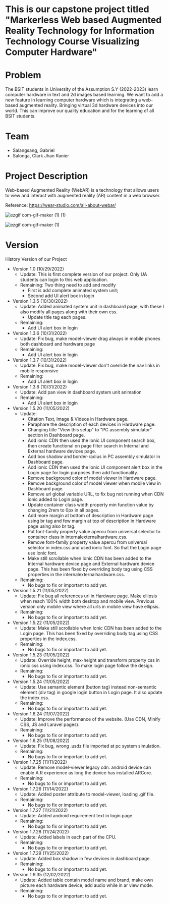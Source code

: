 # This is our capstone project titled "Markerless Web based Augmented Reality Technology for Information Technology Course Visualizing Computer Hardware"

# Problem
The BSIT students in University of the Assumption S.Y (2022-2023) learn computer hardware in text and 2d images based learning. We want to add a new feature in learning computer hardware which is integrating a web-based augmented reality. Bringing virtual 3d hardware devices into our world. This can improve our quality education and for the learning of all BSIT students.

# Team
- Salangsang, Gabriel
- Salonga, Clark Jhan Ranier

# Project Description

Web-based Augmented Reality (WebAR) is a technology that allows users to view and interact with augmented reality (AR) content in a web browser. 

Reference: https://wear-studio.com/all-about-webar/

![ezgif com-gif-maker (1) (1)](https://user-images.githubusercontent.com/74645297/207735115-b0546cbb-09e5-489c-b461-772cbd1fdbcc.gif)

![ezgif com-gif-maker (1)](https://user-images.githubusercontent.com/74645297/207735832-63434012-2705-406c-8695-1081f098858d.gif)


# Version
History Version of our Project
- Version 1.0 (10/29/2022)
	- Update: This is first complete version of our project. Only UA students can login to this web application.
	- Remaining: Two thing need to add and modify
		- First is add complete animated system unit;
		- Second add UI alert box in login
- Version 1.3.5 (10/30/2022)
	- Update: Added animated system unit in dashboard page, with these I also modify all pages along with their own css.
		- Update title tag each pages.
	- Remaining:
		- Add UI alert box in login
- Version 1.3.6 (10/31/2022)
	- Update: Fix bug, make model-viewer drag always in mobile phones both dashboard and hardware page
	- Remaining:
		- Add UI alert box in login
- Version 1.3.7 (10/31/2022)
	- Update: Fix bug, make model-viewer don't override the nav links in mobile responsive
	- Remaining:
		- Add UI alert box in login
- Version 1.3.8 (10/31/2022)
	- Update: Add pan view in dashboard system unit animation
	- Remaining:
		- Add UI alert box in login
- Version 1.5.20 (11/05/2022)
	- Update:
		- Citation Text, Image & Videos in Hardware page.
		- Paraphare the description of each devices in Hardware page.
		- Changing title "View this setup" to "PC assembly simulator" section in Dashboard page.
		- Add ionic CDN then used the Ionic UI component search box, then create functional on page filter search in Internal and External hardware devices page.
		- Add box shadow and border-radius in PC assembly simulator in Dashboard page.
		- Add ionic CDN then used the Ionic UI component alert box in the Login page for login purposes then add functionality.
		- Remove background color of model viewer in Hardware page.
		- Remove background color of model viewer when mobile view in Dashboard page.
		- Remove url global variable URL, to fix bug not running when CDN ionic added to Login page.
		- Update container class width property min function value by changing 2rem to 0px in all pages.
		- Add more margin at bottom of description in Hardware page using br tag and few margin at top of description in Hardware page using also br tag.
		- Put font-family property value apercu from universal selector to container class in internalexternalhardware.css.
		- Remove font-family property value apercu from universal selector in index.css and used ionic font. So that the Login page use Ionic font.
		- Make still scrollable when Ionic CDN has been added to the Internal hardware device page and External hardware device page. This has been fixed by overriding body tag using CSS properties in the internalexternalhardware.css.
	- Remaining:
		- No bugs to fix or important to add yet.
- Version 1.5.21 (11/05/2022)
	- Update: Fix bug all references url in Hardware page. Make ellipsis when reach 100% width both desktop and mobile view. Previous version only mobile view where all urls in mobile view have ellipsis.
	- Remaining:
		- No bugs to fix or important to add yet.
- Version 1.5.22 (11/05/2022)
	- Update: Make still scrollable when Ionic CDN has been added to the Login page. This has been fixed by overriding body tag using CSS properties in the index.css.
	- Remaining:
		- No bugs to fix or important to add yet.
- Version 1.5.23 (11/05/2022)
	- Update: Override height, max-height and transform property css in ionic css using index.css. To make login page follow the design.
	- Remaining:
		- No bugs to fix or important to add yet.
- Version 1.5.24 (11/05/2022)
	- Update: Use semantic element (button tag) instead non-semantic element (div tag) in google login button in Login page. It also update the index.css.
	- Remaining:
		- No bugs to fix or important to add yet. 
- Version 1.6.24 (11/07/2022)
	- Update: Improve the performance of the website. (Use CDN, Minify CSS, JS and Laravel pages).
	- Remaining:
		- No bugs to fix or important to add yet. 
- Version 1.6.25 (11/08/2022)
	- Update: Fix bug, wrong .usdz file imported at pc system simulation.
	- Remaining:
		- No bugs to fix or important to add yet. 
- Version 1.7.25 (11/11/2022)
	- Update: Remove model-viewer legacy cdn. android device can enable A.R experience as long the device has installed ARCore.
	- Remaining:
		- No bugs to fix or important to add yet.
- Version 1.7.26 (11/14/2022)
	- Update: Added poster attribute to model-viewer, loading .gif file.
	- Remaining:
		- No bugs to fix or important to add yet.
- Version 1.7.27 (11/21/2022)
	- Update: Added android requirement text in login page.
	- Remaining:
		- No bugs to fix or important to add yet.
- Version 1.7.28 (11/24/2022)
	- Update: Added labels in each part of the CPU.
	- Remaining:
		- No bugs to fix or important to add yet.
- Version 1.7.29 (11/25/2022)
	- Update: Added box shadow in few devices in dashboard page.
	- Remaining:
		- No bugs to fix or important to add yet.
- Version 1.9.35 (12/02/2022)
	- Update: Added table contain model name and brand, make own picture each hardware device, add audio while in ar view mode.
	- Remaining:
		- No bugs to fix or important to add yet.
